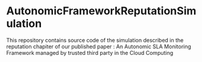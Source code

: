 # AutonomicFrameworkReputationSimulation
This repository contains source code of the simulation described in the reputation chapiter of our published paper : An Autonomic SLA Monitoring Framework managed by trusted third party in the Cloud Computing
